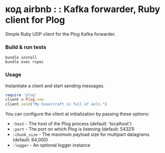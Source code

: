 # код airbnb : : Kafka forwarder, Ruby client for Plog

Simple Ruby UDP client for the Plog Kafka forwarder.

### Build & run tests

```
bundle install
bundle exec rspec
```

### Usage

Instantiate a client and start sending messages.

```ruby
require 'plog'
client = Plog.new
client.send("My hovercraft is full of eels.")
```

You can configure the client at initialization by passing these options:

* `:host` - The host of the Plog process (default: 'localhost')
* `:port` - The port on which Plog is listening (default: 54321)
* `:chunk_size` - The maximum payload size for multipart datagrams (default: 64,000)
* `:logger` - An optional logger instance
